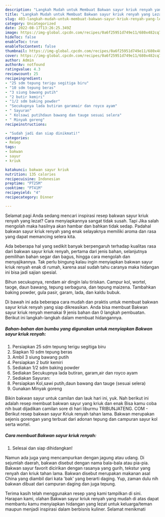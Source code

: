 ```yaml
---
description: "Langkah Mudah untuk Membuat Bakwan sayur kriuk renyah yang Lezat Sekali, Buat Buka Puasa Bikin Ngiler"
title: "Langkah Mudah untuk Membuat Bakwan sayur kriuk renyah yang Lezat Sekali, Buat Buka Puasa Bikin Ngiler"
slug: 403-langkah-mudah-untuk-membuat-bakwan-sayur-kriuk-renyah-yang-lezat-sekali-buat-buka-puasa-bikin-ngiler
category: Uncategorized
date: 2022-08-17T13:26:25.349Z
image: https://img-global.cpcdn.com/recipes/0a6f25951d749e11/680x482cq70/bakwan-sayur-kriuk-renyah-foto-resep-utama.jpg
hideToc: false
enableToc: true
enableTocContent: false
thumbnail: https://img-global.cpcdn.com/recipes/0a6f25951d749e11/680x482cq70/bakwan-sayur-kriuk-renyah-foto-resep-utama.jpg
cover: https://img-global.cpcdn.com/recipes/0a6f25951d749e11/680x482cq70/bakwan-sayur-kriuk-renyah-foto-resep-utama.jpg
author: Admin
authorAv: notfound
ratingvalue: 4.3
reviewcount: 25
recipeingredient:
- "25 sdm tepung terigu segitiga biru"
- "10 sdm tepung beras"
- "3 siung bawang putih"
- "2 butir kemiri"
- "1/2 sdm baking powder"
- "Secukupnya lada butiran garamair dan royco ayam"
- " Sayuran"
- " Kolsawi putihdaun bawang dan tauge sesuai selera"
- " Minyak goreng"
recipeinstructions:

- "Sudah jadi dan siap dinikmati!"
categories:
- Resep
tags:
- bakwan
- sayur
- kriuk

katakunci: bakwan sayur kriuk 
nutrition: 135 calories
recipecuisine: Indonesian
preptime: "PT25M"
cooktime: "PT41M"
recipeyield: "4"
recipecategory: Dinner

---
```



Selamat pagi Anda sedang mencari inspirasi resep bakwan sayur kriuk renyah yang lezat? Cara menyiapkannya sangat tidak susah. Tapi Jika salah mengolah maka hasilnya akan hambar dan bahkan tidak sedap. Padahal bakwan sayur kriuk renyah yang enak selayaknya memiliki aroma dan rasa yang dapat memancing selera kita.


Ada beberapa hal yang sedikit banyak berpengaruh terhadap kualitas rasa dari bakwan sayur kriuk renyah, pertama dari jenis bahan, selanjutnya pemilihan bahan segar dan bagus, hingga cara mengolah dan menyajikannya. Tak perlu bingung kalau ingin menyiapkan bakwan sayur kriuk renyah enak di rumah, karena asal sudah tahu caranya maka hidangan ini bisa jadi sajian spesial.

Bihun secukupnya, rendam air dingin lalu tiriskan. Campur kol, wortel, taoge, daun bawang, tepung serbaguna, dan tepung maizena. Tambahkan baking powder, gula pasir, garam, lada, dan kaldu bubuk.


Di bawah ini ada beberapa cara mudah dan praktis untuk membuat bakwan sayur kriuk renyah yang siap dikreasikan. Anda bisa membuat Bakwan sayur kriuk renyah memakai 9 jenis bahan dan 0 langkah pembuatan. Berikut ini langkah-langkah dalam membuat hidangannya.

<!--inarticleads1-->

##### Bahan-bahan dan bumbu yang digunakan untuk menyiapkan Bakwan sayur kriuk renyah:

1. Persiapkan 25 sdm tepung terigu segitiga biru
1. Siapkan 10 sdm tepung beras
1. Ambil 3 siung bawang putih
1. Persiapkan 2 butir kemiri
1. Sediakan 1/2 sdm baking powder
1. Sediakan Secukupnya lada butiran, garam,air dan royco ayam
1. Sediakan  Sayuran:
1. Persiapkan  Kol,sawi putih,daun bawang dan tauge (sesuai selera)
1. Gunakan  Minyak goreng


Bikin bakwan sayur untuk camilan dan lauk hari ini, yuk. Nah berikut ini adalah resep membuat bakwan sayur yang kriuk dan enak Bisa kamu coba nih buat dijadikan camilan sore di hari liburmu TRIBUNJATENG. COM - Berikut resep bakwan sayur Kriuk renyah tahan lama. Bakwan merupakan sejenis gorengan yang terbuat dari adonan tepung dan campuran sayur kol serta wortel. 

<!--inarticleads2-->

##### Cara membuat Bakwan sayur kriuk renyah:


1. Selesai dan siap dihidangkan!

Namun ada juga yang mencampurkan dengan jagung atau udang. Di sejumlah daerah, bakwan disebut dengan nama bala-bala atau pia-pia. Bakwan sayur favorit dicirikan dengan rasanya yang gurih, tekstur yang renyah dan kriuk tahan lama. Bakwan disebut merupakan makanan asal China yang diambil dari kata &#39;bak&#39; yang berarti daging. Yup, zaman dulu nih bakwan dibuat dari campuran daging dan juga tepung. 

Terima kasih telah menggunakan resep yang kami tampilkan di sini. Harapan kami, olahan Bakwan sayur kriuk renyah yang mudah di atas dapat membantu kamu menyiapkan hidangan yang lezat untuk keluarga/teman maupun menjadi inspirasi dalam berbisnis kuliner. Selamat menikmati
